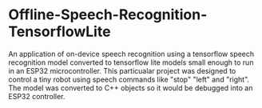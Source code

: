 # Offline-Speech-Recognition-TensorflowLite
An application of on-device speech recognition using a tensorflow speech recognition model converted to tensorflow lite models small enough to run in an ESP32 microcontroller.
This particualar project was designed to control a tiny robot using speech commands like "stop" "left" and "right". The model was converted to C++ objects so it would be debugged into an ESP32 controller.
